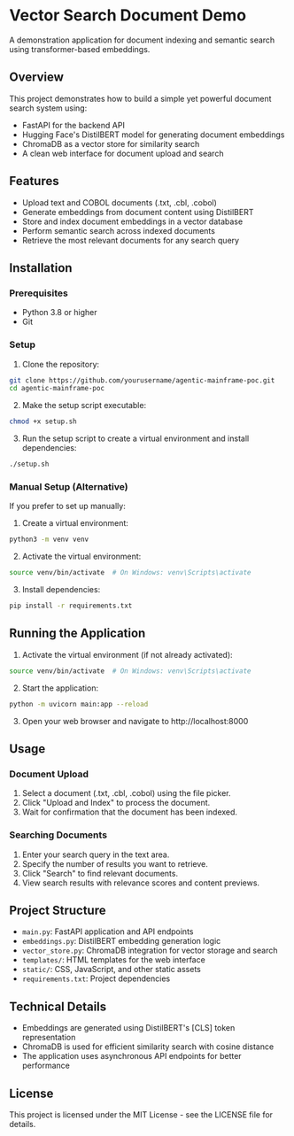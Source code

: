 # Vector Search Document Demo

A demonstration application for document indexing and semantic search using transformer-based embeddings.

## Overview

This project demonstrates how to build a simple yet powerful document search system using:
- FastAPI for the backend API
- Hugging Face's DistilBERT model for generating document embeddings
- ChromaDB as a vector store for similarity search
- A clean web interface for document upload and search

## Features

- Upload text and COBOL documents (.txt, .cbl, .cobol)
- Generate embeddings from document content using DistilBERT
- Store and index document embeddings in a vector database
- Perform semantic search across indexed documents
- Retrieve the most relevant documents for any search query

## Installation

### Prerequisites

- Python 3.8 or higher
- Git

### Setup

1. Clone the repository:
```bash
git clone https://github.com/yourusername/agentic-mainframe-poc.git
cd agentic-mainframe-poc
```

2. Make the setup script executable:
```bash
chmod +x setup.sh
```

3. Run the setup script to create a virtual environment and install dependencies:
```bash
./setup.sh
```

### Manual Setup (Alternative)

If you prefer to set up manually:

1. Create a virtual environment:
```bash
python3 -m venv venv
```

2. Activate the virtual environment:
```bash
source venv/bin/activate  # On Windows: venv\Scripts\activate
```

3. Install dependencies:
```bash
pip install -r requirements.txt
```

## Running the Application

1. Activate the virtual environment (if not already activated):
```bash
source venv/bin/activate  # On Windows: venv\Scripts\activate
```

2. Start the application:
```bash
python -m uvicorn main:app --reload
```

3. Open your web browser and navigate to http://localhost:8000

## Usage

### Document Upload
1. Select a document (.txt, .cbl, .cobol) using the file picker.
2. Click "Upload and Index" to process the document.
3. Wait for confirmation that the document has been indexed.

### Searching Documents
1. Enter your search query in the text area.
2. Specify the number of results you want to retrieve.
3. Click "Search" to find relevant documents.
4. View search results with relevance scores and content previews.

## Project Structure

- `main.py`: FastAPI application and API endpoints
- `embeddings.py`: DistilBERT embedding generation logic
- `vector_store.py`: ChromaDB integration for vector storage and search
- `templates/`: HTML templates for the web interface
- `static/`: CSS, JavaScript, and other static assets
- `requirements.txt`: Project dependencies

## Technical Details

- Embeddings are generated using DistilBERT's [CLS] token representation
- ChromaDB is used for efficient similarity search with cosine distance
- The application uses asynchronous API endpoints for better performance

## License

This project is licensed under the MIT License - see the LICENSE file for details.
